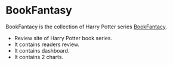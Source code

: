 # BookFantasy

BookFantacy is the collection of Harry Potter series [BookFantacy](https://github.com/facebook/create-react-app).

* Review site of Harry Potter book series.
* It contains readers review.
* It contains dashboard.
* It contains 2 charts.
